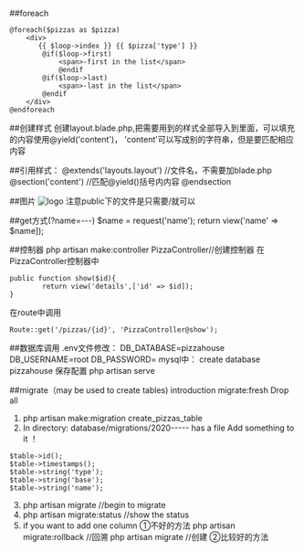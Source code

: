 ##foreach
```
@foreach($pizzas as $pizza)
    <div>
       {{ $loop->index }} {{ $pizza['type'] }}
        @if($loop->first)
            <span>-first in the list</span>
            @endif
        @if($loop->last)
            <span>-last in the list</span>
        @endif
    </div>
@endforeach
```

##创建样式
创建layout.blade.php,把需要用到的样式全部导入到里面，可以填充的内容使用@yield('content')，
'content'可以写成别的字符串，但是要匹配相应内容

##引用样式：
@extends('layouts.layout') //文件名，不需要加blade.php
@section('content') //匹配@yield()括号内内容
@endsection

##图片
<img src="/img/pizza-house.jpg" alt="logo"/>
注意public下的文件是只需要/就可以

##get方式(?name=---)
$name = request('name');
    return view('name' => $name]);
    
##控制器
php artisan make:controller PizzaController//创建控制器
在PizzaController控制器中
```
public function show($id){
        return view('details',['id' => $id]);
}
```
在route中调用
```
Route::get('/pizzas/{id}', 'PizzaController@show');
```


##数据库调用
.env文件修改：
DB_DATABASE=pizzahouse
DB_USERNAME=root
DB_PASSWORD=
mysql中：
create database pizzahouse
保存配置
php artisan serve



##migrate（may be used to create tables)
introduction
migrate:fresh  Drop all
1. php artisan make:migration create_pizzas_table
2. In directory: database/migrations/2020----- has a file
Add something to it ！
```
$table->id();
$table->timestamps();
$table->string('type');
$table->string('base');
$table->string('name');
```
3. php artisan migrate //begin to migrate
4. php artisan migrate:status //show the status
5. if you want to add one column
    ①不好的方法
    php artisan migrate:rollback //回溯
    php artisan migrate //创建
    ②比较好的方法
   
